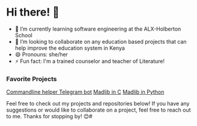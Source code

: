 # Hi there! 👋

- 🔭 I’m currently learning software engineering at the ALX-Holberton School
- 👯 I’m looking to collaborate on any education based projects that can help improve the education system in Kenya
- 😄 Pronouns: she/her
- ⚡ Fun fact: I'm a trained counselor and teacher of Literature!


### Favorite Projects


[Commandline helper Telegram bot](https://github.com/chriss1525/Commandline_Guru)
[Madlib in C](https://github.com/chriss1525/Madlib)
[Madlib in Python](https://github.com/chriss1525/Madlib2)


Feel free to check out my projects and repositories below! If you have any suggestions or would like to collaborate on a project, feel free to reach out to me. Thanks for stopping by! 😊#